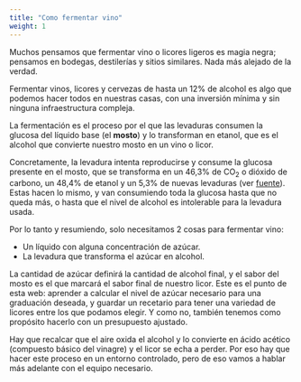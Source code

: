 ```yaml
---
title: "Como fermentar vino"
weight: 1
---
```


Muchos pensamos que fermentar vino o licores ligeros es magia negra; pensamos
en bodegas, destilerías y sitios similares. Nada más alejado de la verdad.

Fermentar vinos, licores y cervezas de hasta un 12% de alcohol es algo que
podemos hacer todos en nuestras casas, con una inversión mínima y sin ninguna
infraestructura compleja.

La fermentación es el proceso por el que las levaduras consumen la glucosa del
líquido base (el **mosto**) y lo transforman en etanol, que es el alcohol que
convierte nuestro mosto en un vino o licor.

Concretamente, la levadura intenta reproducirse y consume la glucosa presente
en el mosto, que se transforma en un 46,3% de CO<sub>2</sub> o dióxido de carbono,
un 48,4% de etanol y un 5,3% de nuevas levaduras (ver [fuente][1]). Estas hacen
lo mismo, y van consumiendo toda la glucosa hasta que no queda más, o hasta que
el nivel de alcohol es intolerable para la levadura usada.

Por lo tanto y resumiendo, solo necesitamos 2 cosas para fermentar vino:

* Un líquido con alguna concentración de azúcar.
* La levadura que transforma el azúcar en alcohol.

La cantidad de azúcar definirá la cantidad de alcohol final, y el sabor del
mosto es el que marcará el sabor final de nuestro licor. Este es el punto de
esta web: aprender a calcular el nivel de azúcar necesario para una graduación
deseada, y guardar un recetario para tener una variedad de licores entre los
que podamos elegir. Y como no, también tenemos como propósito hacerlo con un
presupuesto ajustado.

Hay que recalcar que el aire oxida el alcohol y lo convierte en ácido acético
(compuesto básico del vinagre) y el licor se echa a perder. Por eso hay que
hacer este proceso en un entorno controlado, pero de eso vamos a hablar más
adelante con el equipo necesario.

[1]: https://descubriendocervezas.blogspot.com/2012/12/levadura-y-fermentacion.html
